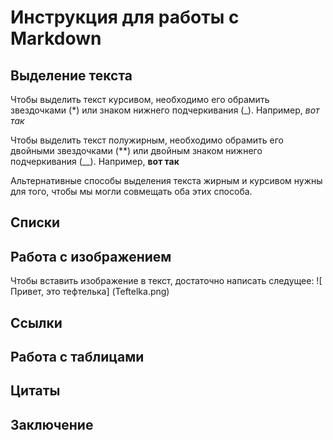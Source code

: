 # Инструкция для работы с Markdown

## Выделение текста

Чтобы выделить текст курсивом, необходимо его обрамить звездочками (*) или знаком нижнего подчеркивания (_). Например, *вот так*

Чтобы выделить текст полужирным, необходимо обрамить его двойными звездочками (**) или двойным знаком нижнего подчеркивания (__). Например,  **вот так**

Альтернативные способы выделения текста жирным и курсивом нужны для того, чтобы мы могли совмещать оба этих способа.

## Списки

## Работа с изображением

Чтобы вставить изображение в текст, достаточно написать следущее: ![ Привет, это тефтелька] (Teftelka.png)

## Ссылки

## Работа с таблицами

## Цитаты

## Заключение